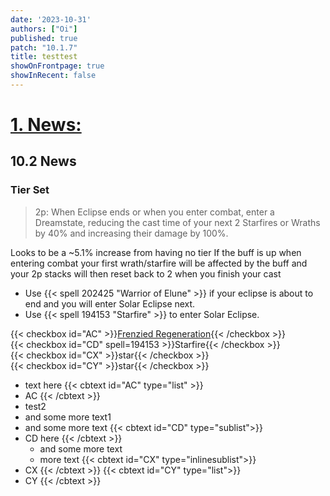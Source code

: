 ```yaml
---
date: '2023-10-31'
authors: ["Oi"]
published: true
patch: "10.1.7"
title: testtest
showOnFrontpage: true
showInRecent: false
---
```



<div id="news">

# [1. News:](#news)

</div>

## 10.2 News
### Tier Set
> 2p: When Eclipse ends or when you enter combat, enter a Dreamstate, reducing the cast time of your next 2 Starfires or Wraths by 40% and increasing their damage by 100%.

Looks to be a ~5.1% increase from having no tier
If the buff is up when entering combat your first wrath/starfire will be affected by the buff and your 2p stacks will then reset back to 2 when you finish your cast


- Use {{< spell 202425 "Warrior of Elune" >}} if your eclipse is about to end and you will enter Solar Eclipse next.
- Use {{< spell 194153 "Starfire" >}} to enter Solar Eclipse.


{{< checkbox id="AC" >}}[Frenzied Regeneration](https://www.wowhead.com/spell=22842/frenzied-regeneration){{< /checkbox >}}
<br>{{< checkbox id="CD" spell=194153 >}}Starfire{{< /checkbox >}}
<br>{{< checkbox id="CX" >}}star{{< /checkbox >}}
<br>{{< checkbox id="CY" >}}star{{< /checkbox >}}
- text here
{{< cbtext id="AC" type="list" >}}
- AC
{{< /cbtext >}}
- test2
- and some more text1
- and some more text
{{< cbtext id="CD" type="sublist">}}
- CD here
{{< /cbtext >}}
    - and some more text
    - more text
{{< cbtext id="CX" type="inlinesublist">}}
- CX
{{< /cbtext >}}
{{< cbtext id="CY" type="list">}}
- CY
{{< /cbtext >}}

<script>const whTooltips = {colorLinks: true, iconizeLinks: true, renameLinks: true};</script>
<script src="https://wow.zamimg.com/js/tooltips.js"></script>
